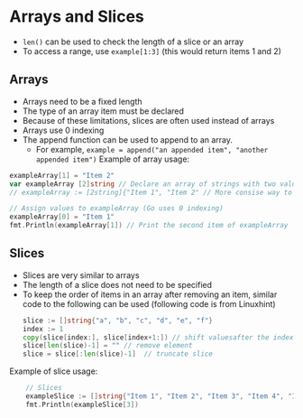 # Arrays and Slices  
* `len()` can be used to check the length of a slice or an array  
* To access a range, use `example[1:3]` (this would return items 1 and 2)  

## Arrays  
* Arrays need to be a fixed length  
* The type of an array item must be declared  
* Because of these limitations, slices are often used instead of arrays  
* Arrays use 0 indexing  
* The append function can be used to append to an array.
    * For example, `example = append("an appended item", "another appended item")`
Example of array usage:  
```go  
exampleArray[1] = "Item 2"
var exampleArray [2]string // Declare an array of strings with two values
// exampleArray := [2string]{"Item 1", "Item 2" // More consise way to declare an array with values  }

// Assign values to exampleArray (Go uses 0 indexing)
exampleArray[0] = "Item 1"
fmt.Println(exampleArray[1]) // Print the second item of exampleArray
```  

## Slices  
* Slices are very similar to arrays  
* The length of a slice does not need to be specified  
* To keep the order of items in an array after removing an item, similar code to the following can be used (following code is from Linuxhint)  
    ```go
    slice := []string{"a", "b", "c", "d", "e", "f"}
    index := 1
    copy(slice[index:], slice[index+1:]) // shift valuesafter the indexwith a factor of 1
    slice[len(slice)-1] = "" // remove element
    slice = slice[:len(slice)-1]  // truncate slice
    ```  
Example of slice usage:  
```go
	// Slices
	exampleSlice := []string{"Item 1", "Item 2", "Item 3", "Item 4", "Item 5"} // Declare a slice of strings with five values. Unlike arrays, the number of items can change
	fmt.Println(exampleSlice[3])       
```  